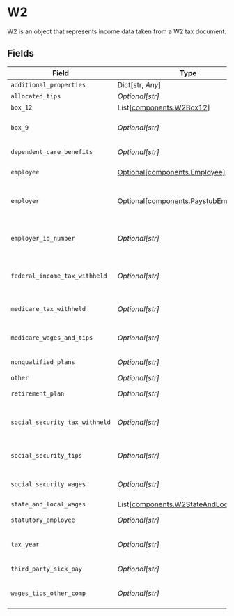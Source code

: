 # W2

W2 is an object that represents income data taken from a W2 tax document.


## Fields

| Field                                                                                | Type                                                                                 | Required                                                                             | Description                                                                          |
| ------------------------------------------------------------------------------------ | ------------------------------------------------------------------------------------ | ------------------------------------------------------------------------------------ | ------------------------------------------------------------------------------------ |
| `additional_properties`                                                              | Dict[str, *Any*]                                                                     | :heavy_minus_sign:                                                                   | N/A                                                                                  |
| `allocated_tips`                                                                     | *Optional[str]*                                                                      | :heavy_minus_sign:                                                                   | Allocated tips.                                                                      |
| `box_12`                                                                             | List[[components.W2Box12](../../models/shared/w2box12.md)]                           | :heavy_minus_sign:                                                                   | N/A                                                                                  |
| `box_9`                                                                              | *Optional[str]*                                                                      | :heavy_minus_sign:                                                                   | Contents from box 9 on the W2.                                                       |
| `dependent_care_benefits`                                                            | *Optional[str]*                                                                      | :heavy_minus_sign:                                                                   | Dependent care benefits.                                                             |
| `employee`                                                                           | [Optional[components.Employee]](../../models/shared/employee.md)                     | :heavy_minus_sign:                                                                   | Data about the employee.                                                             |
| `employer`                                                                           | [Optional[components.PaystubEmployer]](../../models/shared/paystubemployer.md)       | :heavy_minus_sign:                                                                   | Information about the employer on the paystub                                        |
| `employer_id_number`                                                                 | *Optional[str]*                                                                      | :heavy_minus_sign:                                                                   | An employee identification number or EIN.                                            |
| `federal_income_tax_withheld`                                                        | *Optional[str]*                                                                      | :heavy_minus_sign:                                                                   | Federal income tax withheld for the tax year.                                        |
| `medicare_tax_withheld`                                                              | *Optional[str]*                                                                      | :heavy_minus_sign:                                                                   | Medicare tax withheld for the tax year.                                              |
| `medicare_wages_and_tips`                                                            | *Optional[str]*                                                                      | :heavy_minus_sign:                                                                   | Wages and tips from medicare.                                                        |
| `nonqualified_plans`                                                                 | *Optional[str]*                                                                      | :heavy_minus_sign:                                                                   | Nonqualified plans.                                                                  |
| `other`                                                                              | *Optional[str]*                                                                      | :heavy_minus_sign:                                                                   | Other.                                                                               |
| `retirement_plan`                                                                    | *Optional[str]*                                                                      | :heavy_minus_sign:                                                                   | Retirement plan.                                                                     |
| `social_security_tax_withheld`                                                       | *Optional[str]*                                                                      | :heavy_minus_sign:                                                                   | Social security tax withheld for the tax year.                                       |
| `social_security_tips`                                                               | *Optional[str]*                                                                      | :heavy_minus_sign:                                                                   | Tips from social security.                                                           |
| `social_security_wages`                                                              | *Optional[str]*                                                                      | :heavy_minus_sign:                                                                   | Wages from social security.                                                          |
| `state_and_local_wages`                                                              | List[[components.W2StateAndLocalWages](../../models/shared/w2stateandlocalwages.md)] | :heavy_minus_sign:                                                                   | N/A                                                                                  |
| `statutory_employee`                                                                 | *Optional[str]*                                                                      | :heavy_minus_sign:                                                                   | Statutory employee.                                                                  |
| `tax_year`                                                                           | *Optional[str]*                                                                      | :heavy_minus_sign:                                                                   | The tax year of the W2 document.                                                     |
| `third_party_sick_pay`                                                               | *Optional[str]*                                                                      | :heavy_minus_sign:                                                                   | Third party sick pay.                                                                |
| `wages_tips_other_comp`                                                              | *Optional[str]*                                                                      | :heavy_minus_sign:                                                                   | Wages from tips and other compensation.                                              |